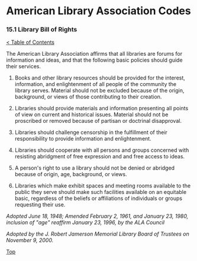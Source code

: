 [0]: ../README.md
[15.1]: library-bill-of-rights.md

# American Library Association Codes
### 15.1 Library Bill of Rights
[< Table of Contents][0]

The American Library Association affirms that all libraries are forums for information and ideas, and that the following basic policies should guide their services.

1. Books and other library resources should be provided for the interest, information, and enlightenment of all people of the community the library serves. Material should not be excluded because of the origin, background, or views of those contributing to their creation.

2. Libraries should provide materials and information presenting all points of view on current and historical issues. Material should not be proscribed or removed because of partisan or doctrinal disapproval.

3. Libraries should challenge censorship in the fulfillment of their responsibility to provide information and enlightenment.

4. Libraries should cooperate with all persons and groups concerned with resisting abridgment of free expression and and free access to ideas.

5. A person's right to use a library should not be denied or abridged because of origin, age, background, or views.

6. Libraries which make exhibit spaces and meeting rooms available to the public they serve should make such facilities available on an equitable basic, regardless of the beliefs or affiliations of individuals or groups requesting their use.

*Adopted June 18, 1948; Amended February 2, 1961, and January 23, 1980, inclusion of "age" reaffirm January 23, 1996, by the ALA Council*

*Adopted by the J. Robert Jamerson Memorial Library Board of Trustees on November 9, 2000.*

[Top][15.1]
